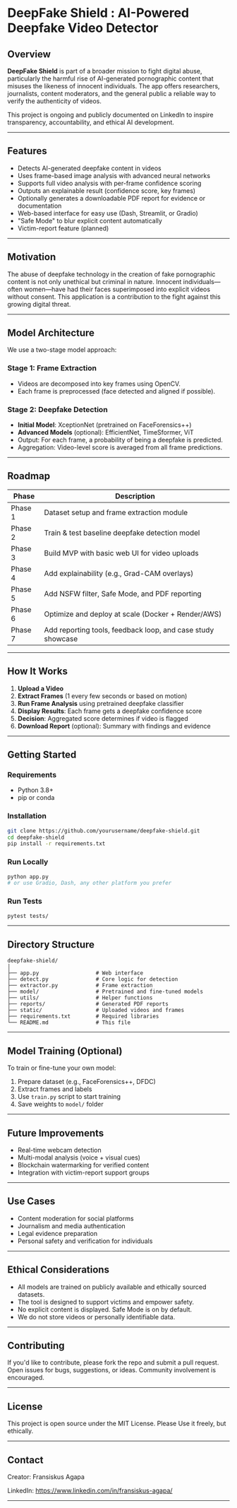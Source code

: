 # DeepFake Shield : AI-Powered Deepfake Video Detector

## Overview

**DeepFake Shield** is part of a broader mission to fight digital abuse, particularly the harmful rise of AI-generated pornographic content that misuses the likeness of innocent individuals. The app offers researchers, journalists, content moderators, and the general public a reliable way to verify the authenticity of videos.

This project is ongoing and publicly documented on LinkedIn to inspire transparency, accountability, and ethical AI development.

---

## Features

* Detects AI-generated deepfake content in videos
* Uses frame-based image analysis with advanced neural networks
* Supports full video analysis with per-frame confidence scoring
* Outputs an explainable result (confidence score, key frames)
* Optionally generates a downloadable PDF report for evidence or documentation
* Web-based interface for easy use (Dash, Streamlit, or Gradio)
* "Safe Mode" to blur explicit content automatically
* Victim-report feature (planned)

---

## Motivation

The abuse of deepfake technology in the creation of fake pornographic content is not only unethical but criminal in nature. Innocent individuals—often women—have had their faces superimposed into explicit videos without consent. This application is a contribution to the fight against this growing digital threat.

---

## Model Architecture

We use a two-stage model approach:

### Stage 1: Frame Extraction

* Videos are decomposed into key frames using OpenCV.
* Each frame is preprocessed (face detected and aligned if possible).

### Stage 2: Deepfake Detection

* **Initial Model**: XceptionNet (pretrained on FaceForensics++)
* **Advanced Models** (optional): EfficientNet, TimeSformer, ViT
* Output: For each frame, a probability of being a deepfake is predicted.
* Aggregation: Video-level score is averaged from all frame predictions.

---

## Roadmap

| Phase   | Description                                                 |
| ------- | ----------------------------------------------------------- |
| Phase 1 | Dataset setup and frame extraction module                   |
| Phase 2 | Train & test baseline deepfake detection model              |
| Phase 3 | Build MVP with basic web UI for video uploads               |
| Phase 4 | Add explainability (e.g., Grad-CAM overlays)                |
| Phase 5 | Add NSFW filter, Safe Mode, and PDF reporting               |
| Phase 6 | Optimize and deploy at scale (Docker + Render/AWS)          |
| Phase 7 | Add reporting tools, feedback loop, and case study showcase |

---

## How It Works

1. **Upload a Video**
2. **Extract Frames** (1 every few seconds or based on motion)
3. **Run Frame Analysis** using pretrained deepfake classifier
4. **Display Results**: Each frame gets a deepfake confidence score
5. **Decision**: Aggregated score determines if video is flagged
6. **Download Report** (optional): Summary with findings and evidence

---

## Getting Started

### Requirements

* Python 3.8+
* pip or conda

### Installation

```bash
git clone https://github.com/yourusername/deepfake-shield.git
cd deepfake-shield
pip install -r requirements.txt
```

### Run Locally

```bash
python app.py
# or use Gradio, Dash, any other platform you prefer
```

### Run Tests

```bash
pytest tests/
```

---

## Directory Structure

```
deepfake-shield/
│
├── app.py                  # Web interface
├── detect.py               # Core logic for detection
├── extractor.py            # Frame extraction
├── model/                  # Pretrained and fine-tuned models
├── utils/                  # Helper functions
├── reports/                # Generated PDF reports
├── static/                 # Uploaded videos and frames
├── requirements.txt        # Required libraries
└── README.md               # This file
```

---

## Model Training (Optional)

To train or fine-tune your own model:

1. Prepare dataset (e.g., FaceForensics++, DFDC)
2. Extract frames and labels
3. Use `train.py` script to start training
4. Save weights to `model/` folder

---

## Future Improvements

* Real-time webcam detection
* Multi-modal analysis (voice + visual cues)
* Blockchain watermarking for verified content
* Integration with victim-report support groups

---

## Use Cases

* Content moderation for social platforms
* Journalism and media authentication
* Legal evidence preparation
* Personal safety and verification for individuals

---

## Ethical Considerations

* All models are trained on publicly available and ethically sourced datasets.
* The tool is designed to support victims and empower safety.
* No explicit content is displayed. Safe Mode is on by default.
* We do not store videos or personally identifiable data.

---

## Contributing

If you'd like to contribute, please fork the repo and submit a pull request. Open issues for bugs, suggestions, or ideas. Community involvement is encouraged.

---

## License

This project is open source under the MIT License. Please Use it freely, but ethically.

---

## Contact

Creator: Fransiskus Agapa

LinkedIn: https://www.linkedin.com/in/fransiskus-agapa/

---